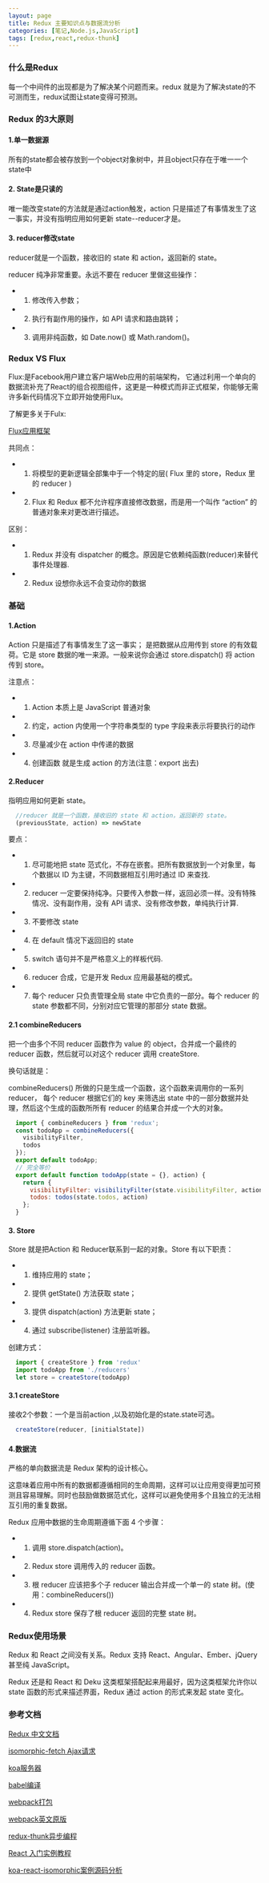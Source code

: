 ```yaml
---
layout: page
title: Redux 主要知识点与数据流分析
categories: [笔记,Node.js,JavaScript]
tags: [redux,react,redux-thunk]
---
```


### 什么是Redux
每一个中间件的出现都是为了解决某个问题而来。redux 就是为了解决state的不可测而生，redux试图让state变得可预测。

### Redux 的3大原则

#### 1.单一数据源
所有的state都会被存放到一个object对象树中，并且object只存在于唯一一个state中

#### 2. State是只读的
唯一能改变state的方法就是通过action触发，action 只是描述了有事情发生了这一事实，并没有指明应用如何更新 state--reducer才是。

#### 3. reducer修改state
reducer就是一个函数，接收旧的 state 和 action，返回新的 state。

reducer 纯净非常重要。永远不要在 reducer 里做这些操作：

* 1.   修改传入参数；
* 2.   执行有副作用的操作，如 API 请求和路由跳转；
* 3.   调用非纯函数，如 Date.now() 或 Math.random()。


### Redux VS Flux
Flux:是Facebook用户建立客户端Web应用的前端架构， 它通过利用一个单向的数据流补充了React的组合视图组件，这更是一种模式而非正式框架，你能够无需许多新代码情况下立即开始使用Flux。

了解更多关于Fulx:

[Flux应用框架](http://reactjs.cn/react/docs/flux-overview.html)

共同点：

* 1.   将模型的更新逻辑全部集中于一个特定的层( Flux 里的 store，Redux 里的 reducer )
* 2.   Flux 和 Redux 都不允许程序直接修改数据，而是用一个叫作 “action” 的普通对象来对更改进行描述。

区别：

* 1.   Redux 并没有 dispatcher 的概念。原因是它依赖纯函数(reducer)来替代事件处理器.
* 2.   Redux 设想你永远不会变动你的数据

### 基础

#### 1.Action
Action 只是描述了有事情发生了这一事实；
是把数据从应用传到 store 的有效载荷。它是 store 数据的唯一来源。一般来说你会通过 store.dispatch() 将 action 传到 store。

注意点：

* 1.   Action 本质上是 JavaScript 普通对象
* 2.   约定，action 内使用一个字符串类型的 type 字段来表示将要执行的动作
* 3.   尽量减少在 action 中传递的数据
* 4.   创建函数 就是生成 action 的方法(注意：export 出去)

#### 2.Reducer
指明应用如何更新 state。


```js
  //reducer 就是一个函数，接收旧的 state 和 action，返回新的 state。
  (previousState, action) => newState
```

要点：

* 1.   尽可能地把 state 范式化，不存在嵌套。把所有数据放到一个对象里，每个数据以 ID 为主键，不同数据相互引用时通过 ID 来查找.
* 2.   reducer 一定要保持纯净。只要传入参数一样，返回必须一样。没有特殊情况、没有副作用，没有 API 请求、没有修改参数，单纯执行计算.
* 3.   不要修改 state
* 4.   在 default 情况下返回旧的 state
* 5.   switch 语句并不是严格意义上的样板代码.
* 6.   reducer 合成，它是开发 Redux 应用最基础的模式。
* 7.   每个 reducer 只负责管理全局 state 中它负责的一部分。每个 reducer 的 state 参数都不同，分别对应它管理的那部分 state 数据。

####  2.1 combineReducers
把一个由多个不同 reducer 函数作为 value 的 object，合并成一个最终的 reducer 函数，然后就可以对这个 reducer 调用 createStore.

换句话就是：

combineReducers() 所做的只是生成一个函数，这个函数来调用你的一系列 reducer，
每个 reducer 根据它们的 key 来筛选出 state 中的一部分数据并处理，然后这个生成的函数所所有 reducer 的结果合并成一个大的对象。


```js
  import { combineReducers } from 'redux';
  const todoApp = combineReducers({
    visibilityFilter,
    todos
  });
  export default todoApp;
  // 完全等价
  export default function todoApp(state = {}, action) {
    return {
      visibilityFilter: visibilityFilter(state.visibilityFilter, action),
      todos: todos(state.todos, action)
    };
  }
```


#### 3. Store
Store 就是把Action 和 Reducer联系到一起的对象。Store 有以下职责：

* 1.   维持应用的 state；
* 2.   提供 getState() 方法获取 state；
* 3.   提供 dispatch(action) 方法更新 state；
* 4.   通过 subscribe(listener) 注册监听器。

创建方式：

```js
  import { createStore } from 'redux'
  import todoApp from './reducers'
  let store = createStore(todoApp)
```

#### 3.1 createStore
接收2个参数：一个是当前action ,以及初始化是的state.state可选。


```js
  createStore(reducer, [initialState])
```

#### 4.数据流
严格的单向数据流是 Redux 架构的设计核心。

这意味着应用中所有的数据都遵循相同的生命周期，这样可以让应用变得更加可预测且容易理解。同时也鼓励做数据范式化，这样可以避免使用多个且独立的无法相互引用的重复数据。

Redux 应用中数据的生命周期遵循下面 4 个步骤：

* 1.   调用 store.dispatch(action)。
* 2.   Redux store 调用传入的 reducer 函数。
* 3.   根 reducer 应该把多个子 reducer 输出合并成一个单一的 state 树。(使用：combineReducers())
* 4.   Redux store 保存了根 reducer 返回的完整 state 树。


### Redux使用场景
Redux 和 React 之间没有关系。Redux 支持 React、Angular、Ember、jQuery 甚至纯 JavaScript。

Redux 还是和 React 和 Deku 这类框架搭配起来用最好，因为这类框架允许你以 state 函数的形式来描述界面，Redux 通过 action 的形式来发起 state 变化。




### 参考文档

[Redux 中文文档](http://camsong.github.io/redux-in-chinese/index.html)

[isomorphic-fetch Ajax请求](https://github.com/matthew-andrews/isomorphic-fetch)

[koa服务器](http://koa.bootcss.com/)

[babel编译](http://babeljs.io/repl/)

[webpack打包](http://www.infoq.com/cn/articles/react-and-webpack?utm_source=tuicool)

[webpack英文原版](https://fakefish.github.io/react-webpack-cookbook/index.html)

[redux-thunk异步编程](https://github.com/gaearon/redux-thunk)

[React 入门实例教程](http://www.ruanyifeng.com/blog/2015/03/react.html)

[koa-react-isomorphic案例源码分析](https://github.com/hung-phan/koa-react-isomorphic/)













